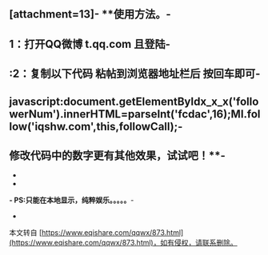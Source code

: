 ****\[attachment=13\]****-
**使用方法。-
-
1：打开QQ微博 t.qq.com 且登陆-
-
:2：复制以下代码 粘帖到浏览器地址栏后 按回车即可-
-
javascript:document.getElementByIdx\_x\_x('followerNum').innerHTML=parseInt('fcdac',16);MI.follow('iqshw.com',this,followCall);-
-
修改代码中的数字更有其他效果，试试吧！**-
-
-
-
**-
PS:只能在本地显示，纯粹娱乐。。。。。**-

-

本文转自 [https://www.eqishare.com/qqwx/873.html](https://www.eqishare.com/qqwx/873.html)，如有侵权，请联系删除。